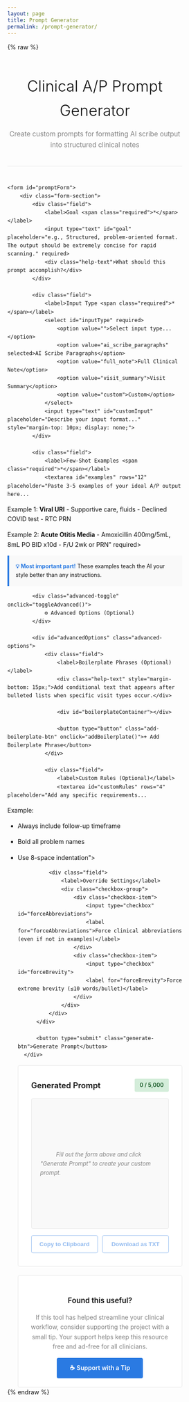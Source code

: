 ```yaml
---
layout: page
title: Prompt Generator
permalink: /prompt-generator/
---
```

{% raw %}
<style>
    /* The style block must remain inside the {% raw %} block
    to ensure it's not processed by Jekyll's Markdown engine.
    */
    * {
        margin: 0;
        padding: 0;
        box-sizing: border-box;
    }

    /* The main Minima theme already handles body and container styles,
       but keeping this block for any custom overrides. */
    body {
        font-family: -apple-system, BlinkMacSystemFont, "Segoe UI", "Roboto", "Oxygen", "Ubuntu", "Cantarell", "Fira Sans", "Droid Sans", "Helvetica Neue", sans-serif;
        line-height: 1.6;
        color: #111;
        background: #fdfdfd;
        /* Padding removed as Minima's layout provides it */
    }

    .container {
        /* Remove max-width/margin as the Minima theme handles the page wrapper */
    }

    .header {
        text-align: center;
        margin-bottom: 40px;
        padding-bottom: 20px;
        border-bottom: 1px solid #e8e8e8;
    }

    .header h1 {
        font-size: 2.5em;
        font-weight: 300;
        color: #111;
        margin-bottom: 10px;
    }

    .header p {
        color: #828282;
        font-size: 1.1em;
    }

    .form-section {
        background: white;
        border: 1px solid #e8e8e8;
        border-radius: 4px;
        padding: 30px;
        margin-bottom: 20px;
    }

    .field {
        margin-bottom: 25px;
    }

    .field label {
        display: block;
        font-weight: 600;
        margin-bottom: 8px;
        color: #111;
    }

    .required {
        color: #e74c3c;
    }

    .help-text {
        font-size: 0.9em;
        color: #828282;
        margin-top: 5px;
        font-style: italic;
    }

    input[type="text"],
    textarea,
    select {
        width: 100%;
        padding: 10px;
        border: 1px solid #e8e8e8;
        border-radius: 4px;
        font-family: inherit;
        font-size: 14px;
    }

    input[type="text"]:focus,
    textarea:focus,
    select:focus {
        outline: none;
        border-color: #2a7ae2;
    }

    textarea {
        font-family: 'Monaco', 'Courier New', monospace;
        line-height: 1.5;
        resize: vertical;
    }

    .examples-box {
        background: #f9f9f9;
        border-left: 4px solid #2a7ae2;
        padding: 15px;
        margin-top: 10px;
        font-size: 0.9em;
    }

    .examples-box strong {
        color: #2a7ae2;
    }

    .advanced-toggle {
        background: #f9f9f9;
        border: 1px solid #e8e8e8;
        border-radius: 4px;
        padding: 15px;
        margin-bottom: 20px;
        cursor: pointer;
        text-align: center;
        font-weight: 600;
        color: #2a7ae2;
        transition: background 0.2s;
    }

    .advanced-toggle:hover {
        background: #f0f0f0;
    }

    .advanced-options {
        display: none;
        margin-top: 10px;
    }

    .advanced-options.show {
        display: block;
    }

    .checkbox-group {
        display: flex;
        flex-direction: column;
        gap: 10px;
    }

    .checkbox-item {
        display: flex;
        align-items: center;
        gap: 10px;
    }

    .checkbox-item input[type="checkbox"] {
        width: 18px;
        height: 18px;
    }

    .checkbox-item label {
        margin: 0;
        font-weight: 400;
    }

    .boilerplate-entry {
        background: #f9f9f9;
        border: 1px solid #e8e8e8;
        border-radius: 4px;
        padding: 15px;
        margin-bottom: 15px;
    }

    .boilerplate-header {
        display: flex;
        justify-content: space-between;
        align-items: center;
        margin-bottom: 10px;
    }

    .boilerplate-header h4 {
        font-size: 0.95em;
        color: #111;
        font-weight: 600;
    }

    .remove-btn {
        background: #e74c3c;
        color: white;
        border: none;
        border-radius: 3px;
        padding: 5px 10px;
        font-size: 0.85em;
        cursor: pointer;
        transition: background 0.2s;
    }

    .remove-btn:hover {
        background: #c0392b;
    }

    .add-boilerplate-btn {
        width: 100%;
        padding: 10px;
        background: white;
        color: #2a7ae2;
        border: 2px dashed #2a7ae2;
        border-radius: 4px;
        font-weight: 600;
        cursor: pointer;
        transition: all 0.2s;
    }

    .add-boilerplate-btn:hover {
        background: #f0f0f0;
    }

    .generate-btn {
        width: 100%;
        padding: 15px;
        background: #2a7ae2;
        color: white;
        border: none;
        border-radius: 4px;
        font-size: 1.1em;
        font-weight: 600;
        cursor: pointer;
        transition: background 0.2s;
    }

    .generate-btn:hover {
        background: #1e59a8;
    }

    .output-section {
        background: white;
        border: 1px solid #e8e8e8;
        border-radius: 4px;
        padding: 30px;
    }

    .output-header {
        display: flex;
        justify-content: space-between;
        align-items: center;
        margin-bottom: 15px;
    }

    .output-title {
        font-size: 1.3em;
        font-weight: 600;
    }

    .char-count {
        font-size: 0.9em;
        padding: 5px 12px;
        border-radius: 3px;
        font-weight: 600;
    }

    .char-count.good {
        background: #d4edda;
        color: #155724;
    }

    .char-count.warning {
        background: #fff3cd;
        color: #856404;
    }

    .char-count.danger {
        background: #f8d7da;
        color: #721c24;
    }

    .output-content {
        background: #f9f9f9;
        border: 1px solid #e8e8e8;
        border-radius: 4px;
        padding: 20px;
        min-height: 300px;
        font-family: 'Monaco', 'Courier New', monospace;
        font-size: 13px;
        line-height: 1.6;
        white-space: pre-wrap;
        word-wrap: break-word;
        max-height: 600px;
        overflow-y: auto;
    }

    .output-content.empty {
        display: flex;
        align-items: center;
        justify-content: center;
        color: #828282;
        font-family: inherit;
        font-style: italic;
    }

    .action-buttons {
        display: flex;
        gap: 10px;
        margin-top: 15px;
    }

    .copy-btn,
    .download-btn {
        flex: 1;
        padding: 12px;
        border: 1px solid #2a7ae2;
        background: white;
        color: #2a7ae2;
        border-radius: 4px;
        font-weight: 600;
        cursor: pointer;
        transition: all 0.2s;
    }

    .copy-btn:hover,
    .download-btn:hover {
        background: #2a7ae2;
        color: white;
    }

    .copy-btn.copied {
        background: #28a745;
        border-color: #28a745;
        color: white;
    }

    .copy-btn:disabled,
    .download-btn:disabled {
        opacity: 0.5;
        cursor: not-allowed;
    }

    .support-section {
        background: white;
        border: 1px solid #e8e8e8;
        border-radius: 4px;
        padding: 20px;
        margin-top: 20px;
        text-align: center;
    }

    .support-section h3 {
        font-size: 1.2em;
        font-weight: 600;
        color: #111;
        margin-bottom: 10px;
    }

    .support-section p {
        color: #828282;
        margin-bottom: 15px;
        line-height: 1.6;
    }

    .tip-jar-btn {
        display: inline-block;
        padding: 12px 30px;
        background: #2a7ae2;
        color: white;
        text-decoration: none;
        border-radius: 4px;
        font-weight: 600;
        transition: background 0.2s;
    }

    .tip-jar-btn:hover {
        background: #1e59a8;
    }
</style>
<div class="container">
    <div class="header">
        <h1>Clinical A/P Prompt Generator</h1>
        <p>Create custom prompts for formatting AI scribe output into structured clinical notes</p>
    </div>

    <form id="promptForm">
        <div class="form-section">
            <div class="field">
                <label>Goal <span class="required">*</span></label>
                <input type="text" id="goal" placeholder="e.g., Structured, problem-oriented format. The output should be extremely concise for rapid scanning." required>
                <div class="help-text">What should this prompt accomplish?</div>
            </div>

            <div class="field">
                <label>Input Type <span class="required">*</span></label>
                <select id="inputType" required>
                    <option value="">Select input type...</option>
                    <option value="ai_scribe_paragraphs" selected>AI Scribe Paragraphs</option>
                    <option value="full_note">Full Clinical Note</option>
                    <option value="visit_summary">Visit Summary</option>
                    <option value="custom">Custom</option>
                </select>
                <input type="text" id="customInput" placeholder="Describe your input format..." style="margin-top: 10px; display: none;">
            </div>

            <div class="field">
                <label>Few-Shot Examples <span class="required">*</span></label>
                <textarea id="examples" rows="12" placeholder="Paste 3-5 examples of your ideal A/P output here...

Example 1:
**Viral URI**
        - Supportive care, fluids
        - Declined COVID test
        - RTC PRN

Example 2:
**Acute Otitis Media**
        - Amoxicillin 400mg/5mL, 8mL PO BID x10d
        - F/U 2wk or PRN" required></textarea>
                <div class="examples-box">
                    <strong>💡 Most important part!</strong> These examples teach the AI your style better than any instructions.
                </div>
            </div>

            <div class="advanced-toggle" onclick="toggleAdvanced()">
                ⚙️ Advanced Options (Optional)
            </div>

            <div id="advancedOptions" class="advanced-options">
                <div class="field">
                    <label>Boilerplate Phrases (Optional)</label>
                    <div class="help-text" style="margin-bottom: 15px;">Add conditional text that appears after bulleted lists when specific visit types occur.</div>
                    
                    <div id="boilerplateContainer"></div>
                    
                    <button type="button" class="add-boilerplate-btn" onclick="addBoilerplate()">+ Add Boilerplate Phrase</button>
                </div>

                <div class="field">
                    <label>Custom Rules (Optional)</label>
                    <textarea id="customRules" rows="4" placeholder="Add any specific requirements...

Example:
- Always include follow-up timeframe
- Bold all problem names
- Use 8-space indentation"></textarea>
                </div>

                <div class="field">
                    <label>Override Settings</label>
                    <div class="checkbox-group">
                        <div class="checkbox-item">
                            <input type="checkbox" id="forceAbbreviations">
                            <label for="forceAbbreviations">Force clinical abbreviations (even if not in examples)</label>
                        </div>
                        <div class="checkbox-item">
                            <input type="checkbox" id="forceBrevity">
                            <label for="forceBrevity">Force extreme brevity (≤10 words/bullet)</label>
                        </div>
                    </div>
                </div>
            </div>

            <button type="submit" class="generate-btn">Generate Prompt</button>
        </div>
    </form>

    <div class="output-section">
        <div class="output-header">
            <div class="output-title">Generated Prompt</div>
            <div id="charCount" class="char-count good">0 / 5,000</div>
        </div>
        <div id="output" class="output-content empty">
            Fill out the form above and click "Generate Prompt" to create your custom prompt.
        </div>
        <div class="action-buttons">
            <button id="copyBtn" class="copy-btn" disabled>Copy to Clipboard</button>
            <button id="downloadBtn" class="download-btn" disabled>Download as TXT</button>
        </div>
    </div>

    <div class="support-section">
        <h3>Found this useful?</h3>
        <p>If this tool has helped streamline your clinical workflow, consider supporting the project with a small tip. Your support helps keep this resource free and ad-free for all clinicians.</p>
        <a href="https://donate.stripe.com/14A9ANf3K8VjeAW7pT8bS00" target="_blank" class="tip-jar-btn">☕ Support with a Tip</a>
    </div>
</div>

<script>
    let boilerplateCount = 0;

    function addBoilerplate() {
        boilerplateCount++;
        const container = document.getElementById('boilerplateContainer');
        
        const entry = document.createElement('div');
        entry.className = 'boilerplate-entry';
        entry.id = `boilerplate-${boilerplateCount}`;
        entry.innerHTML = `
            <div class="boilerplate-header">
                <h4>Boilerplate Phrase ${boilerplateCount}</h4>
                <button type="button" class="remove-btn" onclick="removeBoilerplate(${boilerplateCount})">Remove</button>
            </div>
            <div style="margin-bottom: 10px;">
                <label style="font-weight: 500; font-size: 0.9em; margin-bottom: 5px;">Hook/Trigger</label>
                <input type="text" class="boilerplate-hook" placeholder='e.g., "well child check", "illness", "injury"' style="width: 100%;">
                <div class="help-text">What condition triggers this text?</div>
            </div>
            <div>
                <label style="font-weight: 500; font-size: 0.9em; margin-bottom: 5px;">Dot Phrase Text</label>
                <textarea class="boilerplate-text" rows="3" placeholder="Enter the text to insert when this condition is met..." style="width: 100%;"></textarea>
            </div>
            <div style="margin-top: 10px;">
                <label style="font-weight: 500; font-size: 0.9em; margin-bottom: 5px;">Text Formatting</label>
                <select class="boilerplate-format" style="width: 100%;">
                    <option value="italic">Italicized</option>
                    <option value="bold">Bold</option>
                    <option value="plain">Plain text</option>
                </select>
            </div>
        `;
        
        container.appendChild(entry);
    }

    function removeBoilerplate(id) {
        const entry = document.getElementById(`boilerplate-${id}`);
        if (entry) {
            entry.remove();
        }
    }

    function collectBoilerplates() {
        const entries = document.querySelectorAll('.boilerplate-entry');
        const boilerplates = [];
        
        entries.forEach(entry => {
            const hook = entry.querySelector('.boilerplate-hook').value.trim();
            const text = entry.querySelector('.boilerplate-text').value.trim();
            const format = entry.querySelector('.boilerplate-format').value;
            
            if (hook && text) {
                boilerplates.push({ hook, text, format });
            }
        });
        
        return boilerplates;
    }

    // Pattern analyzer
    const PatternAnalyzer = {
        analyzeBulletStyle(text) {
            const lines = text.split('\n');
            
            // Check for hyphen bullets
            const hyphenMatches = lines.filter(l => /^\s*-\s+/.test(l));
            if (hyphenMatches.length > 0) {
                const indent = hyphenMatches[0].search(/\S/);
                return { style: 'hyphen', indent: indent };
            }
            
            // Check for asterisk bullets
            const asteriskMatches = lines.filter(l => /^\s*\*\s+/.test(l) && !/\*\*/.test(l));
            if (asteriskMatches.length > 0) {
                const indent = asteriskMatches[0].search(/\S/);
                return { style: 'asterisk', indent: indent };
            }
            
            return { style: 'hyphen', indent: 0 };
        },

        detectBrevity(text) {
            const bullets = text.split('\n').filter(l => /^\s*[-*]\s+/.test(l));
            if (bullets.length === 0) return null;
            
            const wordCounts = bullets.map(b => {
                const content = b.replace(/^\s*[-*]\s+/, '').trim();
                return content.split(/\s+/).length;
            });
            
            const avg = wordCounts.reduce((a, b) => a + b, 0) / wordCounts.length;
            return Math.round(avg);
        },

        findAbbreviations(text) {
            const common = ['RTC', 'PRN', 'BID', 'TID', 'QID', 'PO', 'IM', 'IV', 'F/U'];
            return common.filter(abbr => text.includes(abbr));
        },

        detectFormatting(text) {
            return {
                hasBold: /\*\*[^*]+\*\*/.test(text),
                problemOriented: /\*\*[^*]+\*\*\s*\n\s*[-*]/.test(text)
            };
        }
    };

    // Prompt generator
    const PromptGenerator = {
        generate(data) {
            const sections = [];
            const analysis = this.analyzeExamples(data.examples);
            
            // Task description
            sections.push(this.generateTask(data, analysis));
            sections.push('\n---\n');
            
            // Input description
            sections.push(this.generateInput(data));
            sections.push('\n---\n');
            
            // Output structure
            sections.push(this.generateOutput(data, analysis));
            sections.push('\n---\n');
            
            // Rules
            sections.push(this.generateRules(data, analysis));
            sections.push('\n---\n');
            
            // Boilerplate (if provided)
            if (data.boilerplates.length > 0) {
                sections.push(this.generateBoilerplate(data));
                sections.push('\n---\n');
            }
            
            // Few-shot examples
            sections.push('## Few-Shot Examples\n\n');
            sections.push(data.examples.trim());
            sections.push('\n\n---');
            
            return sections.join('');
        },

        analyzeExamples(examples) {
            return {
                bulletStyle: PatternAnalyzer.analyzeBulletStyle(examples),
                brevity: PatternAnalyzer.detectBrevity(examples),
                abbreviations: PatternAnalyzer.findAbbreviations(examples),
                formatting: PatternAnalyzer.detectFormatting(examples)
            };
        },

        generateTask(data, analysis) {
            const inputMap = {
                'ai_scribe_paragraphs': 'AI scribe paragraph text',
                'full_note': 'full clinical note',
                'visit_summary': 'visit summary',
                'custom': data.customInput || 'provided input'
            };
            
            const brevityDesc = analysis.brevity && analysis.brevity <= 10 
                ? 'extremely concise and scannable' 
                : 'concise and well-organized';
            
            return `Reformat ${inputMap[data.inputType]} to ${data.goal.toLowerCase()}. The output should be ${brevityDesc}.`;
        },

        generateInput(data) {
            const inputMap = {
                'ai_scribe_paragraphs': 'The input will be paragraph-formatted text from an AI medical scribe, with one paragraph per diagnosis or topic.',
                'full_note': 'The input will be a complete clinical note.',
                'visit_summary': 'The input will be a summary of the patient visit.',
                'custom': data.customInput || 'The input format is as specified.'
            };
            
            return '## Input\n\n' + inputMap[data.inputType];
        },

        generateOutput(data, analysis) {
            let output = '## Output Structure\n\n';
            
            if (analysis.formatting.problemOriented) {
                output += '**[Problem/Diagnosis Name]**\n';
            }
            
            const indent = ' '.repeat(analysis.bulletStyle.indent);
            const bullet = analysis.bulletStyle.style === 'hyphen' ? '-' : '*';
            output += `${indent}${bullet} [Brief clinical point]\n`;
            output += `${indent}${bullet} [Action or plan item]\n\n`;
            
            if (analysis.brevity && analysis.brevity <= 10) {
                output += `Keep bullets very brief (approximately ${analysis.brevity} words per bullet).\n\n`;
            }
            
            return output;
        },

        generateRules(data, analysis) {
            const rules = ['## Formatting Rules\n'];
            let num = 1;
            
            // Formatting
            if (analysis.formatting.hasBold) {
                rules.push(`${num}. Bold problem/diagnosis names using **Problem Name** format\n`);
                num++;
            }
            
            // Bullet style
            const bulletChar = analysis.bulletStyle.style === 'hyphen' ? '-' : '*';
            rules.push(`${num}. Use ${bulletChar} for all bullets\n`);
            num++;
            
            if (analysis.bulletStyle.indent > 0) {
                rules.push(`${num}. Indent all bullets with ${analysis.bulletStyle.indent} spaces\n`);
                num++;
            }
            
            // Brevity
            if (data.forceBrevity || (analysis.brevity && analysis.brevity <= 10)) {
                rules.push(`${num}. Keep bullets extremely concise (under 10 words per bullet)\n`);
                num++;
                rules.push(`${num}. Use clinical shorthand and abbreviations\n`);
                num++;
            }
            
            // Abbreviations
            if (data.forceAbbreviations || analysis.abbreviations.length > 0) {
                const abbrs = analysis.abbreviations.length > 0 
                    ? analysis.abbreviations.join(', ')
                    : 'RTC, PRN, BID, TID, PO, etc.';
                rules.push(`${num}. Use standard medical abbreviations: ${abbrs}\n`);
                num++;
            }
            
            // Never fabricate
            rules.push(`${num}. Never fabricate or infer information not present in the source text\n`);
            num++;
            
            // Problem spacing
            if (analysis.formatting.problemOriented) {
                rules.push(`${num}. Insert a blank line between different problems\n`);
                num++;
            }
            
            // Custom rules
            if (data.customRules.trim()) {
                const customList = data.customRules.split('\n').filter(r => r.trim());
                customList.forEach(rule => {
                    const clean = rule.replace(/^[\s\-*\d.]+/, '').trim();
                    if (clean) {
                        rules.push(`${num}. ${clean}\n`);
                        num++;
                    }
                });
            }
            
            return rules.join('');
        },

        generateBoilerplate(data) {
            let section = '## Conditional Boilerplate Text\n\n';
            section += '[Insert after the bulleted list when applicable.]\n\n';
            
            data.boilerplates.forEach(bp => {
                section += `If ${bp.hook} discussed:\n`;
                
                // Add formatting instruction based on user selection
                if (bp.format === 'italic') {
                    section += `"${bp.text}" [Format this text in italics]\n\n`;
                } else if (bp.format === 'bold') {
                    section += `"${bp.text}" [Format this text in bold]\n\n`;
                } else {
                    section += `"${bp.text}"\n\n`;
                }
            });
            
            return section;
        }
    };

    // UI Controller
    const UI = {
        init() {
            this.form = document.getElementById('promptForm');
            this.output = document.getElementById('output');
            this.charCount = document.getElementById('charCount');
            this.copyBtn = document.getElementById('copyBtn');
            this.downloadBtn = document.getElementById('downloadBtn');
            this.inputType = document.getElementById('inputType');
            this.customInput = document.getElementById('customInput');
            
            this.bindEvents();
        },

        bindEvents() {
            this.form.addEventListener('submit', (e) => {
                e.preventDefault();
                this.generatePrompt();
            });
            
            this.copyBtn.addEventListener('click', () => this.copyToClipboard());
            this.downloadBtn.addEventListener('click', () => this.downloadPrompt());
            
            this.inputType.addEventListener('change', (e) => {
                this.customInput.style.display = e.target.value === 'custom' ? 'block' : 'none';
            });
        },

        generatePrompt() {
            const data = {
                goal: document.getElementById('goal').value,
                inputType: document.getElementById('inputType').value,
                customInput: document.getElementById('customInput').value,
                examples: document.getElementById('examples').value,
                boilerplates: collectBoilerplates(),
                customRules: document.getElementById('customRules').value,
                forceAbbreviations: document.getElementById('forceAbbreviations').checked,
                forceBrevity: document.getElementById('forceBrevity').checked
            };
            
            const prompt = PromptGenerator.generate(data);
            
            this.output.textContent = prompt;
            this.output.classList.remove('empty');
            this.updateCharCount(prompt.length);
            this.copyBtn.disabled = false;
            this.downloadBtn.disabled = false;
        },

        updateCharCount(count) {
            this.charCount.textContent = `${count.toLocaleString()} / 5,000`;
            
            this.charCount.classList.remove('good', 'warning', 'danger');
            if (count > 5000) {
                this.charCount.classList.add('danger');
            } else if (count > 4500) {
                this.charCount.classList.add('warning');
            } else {
                this.charCount.classList.add('good');
            }
        },

        async copyToClipboard() {
            const text = this.output.textContent;
            
            try {
                await navigator.clipboard.writeText(text);
                this.copyBtn.textContent = '✓ Copied!';
                this.copyBtn.classList.add('copied');
                
                setTimeout(() => {
                    this.copyBtn.textContent = 'Copy to Clipboard';
                    this.copyBtn.classList.remove('copied');
                }, 2000);
            } catch (err) {
                console.error('Copy failed:', err);
            }
        },

        downloadPrompt() {
            const text = this.output.textContent;
            const blob = new Blob([text], { type: 'text/plain' });
            const url = URL.createObjectURL(blob);
            const a = document.createElement('a');
            
            const goal = document.getElementById('goal').value;
            const filename = `clinical_prompt_${goal.toLowerCase().replace(/\s+/g, '_').substring(0, 30)}.txt`;
            
            a.href = url;
            a.download = filename;
            document.body.appendChild(a);
            a.click();
            document.body.removeChild(a);
            URL.revokeObjectURL(url);
        }
    };

    function toggleAdvanced() {
        const options = document.getElementById('advancedOptions');
        options.classList.toggle('show');
    }

    document.addEventListener('DOMContentLoaded', () => {
        UI.init();
    });
</script>
{% endraw %}